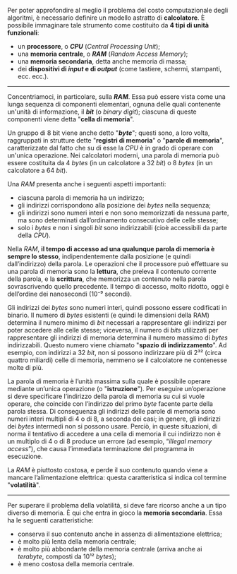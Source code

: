 Per poter approfondire al meglio il problema del costo computazionale degli algoritmi, è necessario definire un modello astratto di **calcolatore**. È possibile immaginare tale strumento come costituito da **4 tipi di unità funzionali**:
- un **processore**, o ***CPU*** (*Central Processing Unit*);
- una **memoria centrale**, o ***RAM*** (*Random Access Memory*);
- una **memoria secondaria**, detta anche memoria di massa;
- dei **dispositivi di *input* e di *output*** (come tastiere, schermi, stampanti, ecc. ecc.).
___
Concentriamoci, in particolare, sulla ***RAM***. Essa può essere vista come una lunga sequenza di componenti elementari, ognuna delle quali contenente un'unità di informazione, il ***bit*** (o *binary digit*); ciascuna di queste componenti viene detta "**cella di memoria**".

Un gruppo di 8 bit viene anche detto "***byte***"; questi sono, a loro volta, raggruppati in strutture dette "**registri di memoria**" o "**parole di memoria**", caratterizzate dal fatto che su di esse la *CPU* è in grado di operare con un'unica operazione. Nei calcolatori moderni, una parola di memoria può essere costituita da 4 *bytes* (in un calcolatore a 32 *bit*) o 8 *bytes* (in un calcolatore a 64 *bit*).

Una *RAM* presenta anche i seguenti aspetti importanti:
- ciascuna parola di memoria ha un indirizzo;
- gli indirizzi corrispondono alla posizione dei *bytes* nella sequenza;
- gli indirizzi sono numeri interi e non sono memorizzati da nessuna parte, ma sono determinati dall’ordinamento consecutivo delle celle stesse;
- solo i *bytes* e non i singoli *bit* sono indirizzabili (cioè accessibili da parte della *CPU*).

Nella *RAM*, **il tempo di accesso ad una qualunque parola di memoria è sempre lo stesso**, indipendentemente dalla posizione (e quindi dall’indirizzo) della parola. Le operazioni che il processore può effettuare su una parola di memoria sono la **lettura**, che preleva il contenuto corrente della parola, e la **scrittura**, che memorizza un contenuto nella parola sovrascrivendo quello precedente. Il tempo di accesso, molto ridotto, oggi è dell’ordine dei nanosecondi (10⁻⁹ secondi).

Gli indirizzi dei *bytes* sono numeri interi, quindi possono essere codificati in binario. Il numero di *bytes* esistenti (e quindi le dimensioni della RAM) determina il numero minimo di *bit* necessari a rappresentare gli indirizzi per poter accedere alle celle stesse; viceversa, il numero di *bits* utilizzati per rappresentare gli indirizzi di memoria determina il numero massimo di *bytes* indirizzabili. Questo numero viene chiamato "**spazio di indirizzamento**". Ad esempio, con indirizzi a 32 *bit*, non si possono indirizzare più di 2³² (circa quattro miliardi) celle di memoria, nemmeno se il calcolatore ne contenesse molte di più.

La parola di memoria è l’unità massima sulla quale è possibile operare mediante un’unica operazione (o "**istruzione**"). Per eseguire un’operazione si deve specificare l’indirizzo della parola di memoria su cui si vuole operare, che coincide con l’indirizzo del primo *byte* facente parte della parola stessa. Di conseguenza gli indirizzi delle parole di memoria sono numeri interi multipli di 4 o di 8, a seconda dei casi; in genere, gli indirizzi dei *bytes* intermedi non si possono usare. Perciò, in queste situazioni, di norma il tentativo di accedere a una cella di memoria il cui indirizzo non è un multiplo di 4 o di 8 produce un errore (ad esempio, “*illegal memory access*”), che causa l’immediata terminazione del programma in esecuzione. 

La *RAM* è piuttosto costosa, e perde il suo contenuto quando viene a mancare l’alimentazione elettrica: questa caratteristica si indica col termine "**volatilità**".
___
Per superare il problema della volatilità, si deve fare ricorso anche a un tipo diverso di memoria. È qui che entra in gioco la **memoria secondaria**. Essa ha le seguenti caratteristiche:
- conserva il suo contenuto anche in assenza di alimentazione elettrica;
- è molto più lenta della memoria centrale;
- è molto più abbondante della memoria centrale (arriva anche ai *terabyte*, composti da 10¹² *bytes*);
- è meno costosa della memoria centrale.

